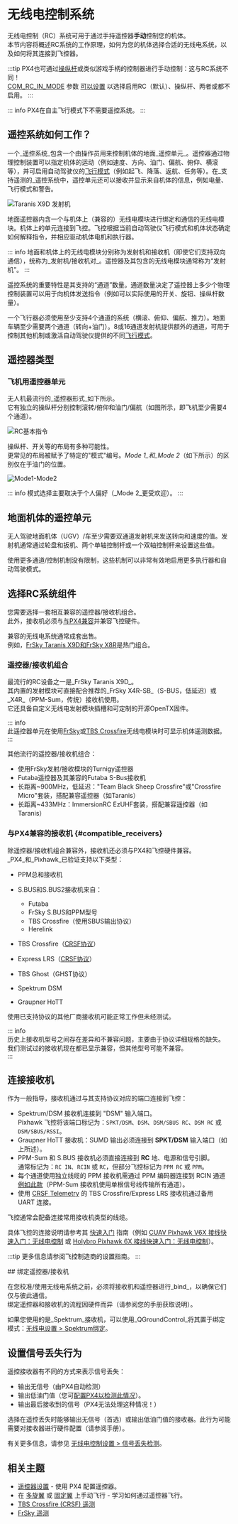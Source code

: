 # 无线电控制系统

无线电控制（RC）系统可用于通过手持遥控器**手动**控制您的机体。  
本节内容将概述RC系统的工作原理，如何为您的机体选择合适的无线电系统，以及如何将其连接到飞控器。

:::tip
PX4也可通过[操纵杆](../config/joystick.md)或类似游戏手柄的控制器进行手动控制：这与RC系统不同！  
[COM_RC_IN_MODE](../advanced_config/parameter_reference.md#COM_RC_IN_MODE) 参数 [可以设置](../advanced_config/parameters.md) 以选择启用RC（默认）、操纵杆、两者或都不启用。
:::

::: info
PX4在自主飞行模式下不需要遥控系统。
:::

## 遥控系统如何工作？

一个_遥控系统_包含一个由操作员用来控制机体的地面_遥控单元_。遥控器通过物理控制装置可以指定机体的运动（例如速度、方向、油门、偏航、俯仰、横滚等），并可启用自动驾驶仪的[飞行模式](../flight_modes/index.md)（例如起飞、降落、返航、任务等）。在_支持遥测的_遥控系统中，遥控单元还可以接收并显示来自机体的信息，例如电量、飞行模式和警告。

![Taranis X9D 发射机](../../assets/hardware/transmitters/frsky_taranis_x9d_transmitter.jpg)

地面遥控器内含一个与机体上（兼容的）无线电模块进行绑定和通信的无线电模块。机体上的单元连接到飞控。飞控根据当前自动驾驶仪飞行模式和机体状态确定如何解释指令，并相应驱动机体电机和执行器。

<!-- 插入展示各部分的图片会更好 -->

::: info
地面和机体上的无线电模块分别称为发射机和接收机（即使它们支持双向通信），统称为_发射机/接收机对_。遥控器及其包含的无线电模块通常称为“发射机”。
:::

遥控系统的重要特性是其支持的“通道”数量。通道数量决定了遥控器上多少个物理控制装置可以用于向机体发送指令（例如可以实际使用的开关、旋钮、操纵杆数量）。

一个飞行器必须使用至少支持4个通道的系统（横滚、俯仰、偏航、推力）。地面车辆至少需要两个通道（转向+油门）。8或16通道发射机提供额外的通道，可用于控制其他机制或激活自动驾驶仪提供的不同[飞行模式](../flight_modes/index.md)。

## 遥控器类型

<a id="transmitter_modes"></a>

### 飞机用遥控器单元

无人机最流行的_遥控器形式_如下所示。  
它有独立的操纵杆分别控制滚转/俯仰和油门/偏航（如图所示，即飞机至少需要4个通道）。

![RC基本指令](../../assets/flying/rc_basic_commands.png)

操纵杆、开关等的布局有多种可能性。  
更常见的布局被赋予了特定的"模式"编号。_Mode 1_和_Mode 2_（如下所示）的区别仅在于油门的位置。

![Mode1-Mode2](../../assets/concepts/mode1_mode2.png)

::: info
模式选择主要取决于个人偏好（_Mode 2_更受欢迎）。
:::

## 地面机体的遥控单元

无人驾驶地面机体（UGV）/车至少需要双通道发射机来发送转向和速度的值。发射机通常通过轮盘和扳机、两个单轴控制杆或一个双轴控制杆来设置这些值。

使用更多通道/控制机制没有限制，这些机制可以非常有效地启用更多执行器和自动驾驶模式。

## 选择RC系统组件

您需要选择一套相互兼容的遥控器/接收机组合。  
此外，接收机必须与[与PX4兼容](#compatible_receivers)并兼容飞控硬件。

兼容的无线电系统通常成套出售。  
例如，[FrSky Taranis X9D和FrSky X8R](https://hobbyking.com/en_us/frsky-2-4ghz-accst-taranis-x9d-plus-and-x8r-combo-digital-telemetry-radio-system-mode-2.html?___store=en_us)是热门组合。

### 遥控器/接收机组合

最流行的RC设备之一是_FrSky Taranis X9D_。  
其内置的发射模块可直接配合推荐的_FrSky X4R-SB_（S-BUS，低延迟）或_X4R_（PPM-Sum，传统）接收机使用。  
它还具备自定义无线电发射模块插槽和可定制的开源OpenTX固件。

::: info  
此遥控器单元在使用[FrSky](../peripherals/frsky_telemetry.md)或[TBS Crossfire](../telemetry/crsf_telemetry.md)无线电模块时可显示机体遥测数据。  
:::

其他流行的遥控器/接收机组合：

- 使用FrSky发射/接收模块的Turnigy遥控器
- Futaba遥控器及其兼容的Futaba S-Bus接收机
- 长距离~900MHz，低延迟："Team Black Sheep Crossfire"或"Crossfire Micro"套装，搭配兼容遥控器（如Taranis）
- 长距离~433MHz：ImmersionRC EzUHF套装，搭配兼容遥控器（如Taranis）

### 与PX4兼容的接收机 {#compatible_receivers}

除遥控器/接收机组合兼容外，接收机还必须与PX4和飞控硬件兼容。  
_PX4_和_Pixhawk_已验证支持以下类型：

- PPM总和接收机
- S.BUS和S.BUS2接收机来自：

  - Futaba
  - FrSky S.BUS和PPM型号
  - TBS Crossfire（使用SBUS输出协议）
  - Herelink
- TBS Crossfire（[CRSF协议](../telemetry/crsf_telemetry.md)）
- Express LRS（[CRSF协议](../telemetry/crsf_telemetry.md)）
- TBS Ghost（GHST协议）
- Spektrum DSM
- Graupner HoTT

使用已支持协议的其他厂商接收机可能正常工作但未经测试。

::: info  
历史上接收机型号之间存在差异和不兼容问题，主要由于协议详细规格的缺失。  
我们测试过的接收机现在都已显示兼容，但其他型号可能不兼容。  
:::

## 连接接收机

作为一般指导，接收机通过与其支持协议对应的端口连接到飞控：

- Spektrum/DSM 接收机连接到 "DSM" 输入端口。  
  Pixhawk 飞控将该端口标记为：`SPKT/DSM`、`DSM`、`DSM/SBUS RC`、`DSM RC` 或 `DSM/SBUS/RSSI`。
- Graupner HoTT 接收机：SUMD 输出必须连接到 **SPKT/DSM** 输入端口（如上所述）。
- PPM-Sum 和 S.BUS 接收机必须直接连接到 **RC** 地、电源和信号引脚。  
  通常标记为：`RC IN`、`RCIN` 或 `RC`，但部分飞控标记为 `PPM RC` 或 `PPM`。
- 每个通道使用独立线缆的 PPM 接收机需通过 PPM 编码器连接到 RCIN 通道 [例如此款](http://www.getfpv.com/radios/radio-accessories/holybro-ppm-encoder-module.html)（PPM-Sum 接收机使用单根信号线传输所有通道）。
- 使用 [CRSF Telemetry](../telemetry/crsf_telemetry.md) 的 TBS Crossfire/Express LRS 接收机通过备用 UART 连接。

飞控通常会配备连接常用接收机类型的线缆。

具体飞控的连接说明请参考其 [快速入门](../assembly/index.md) 指南（例如 [CUAV Pixhawk V6X 接线快速入门：无线电控制](../assembly/quick_start_cuav_pixhawk_v6x.md#radio-control) 或 [Holybro Pixhawk 6X 接线快速入门：无线电控制](../assembly/quick_start_pixhawk6x.md#radio-control)）。

:::tip
更多信息请参阅飞控制造商的设置指南。
:::

<a id="binding"></a>## 绑定遥控器/接收机

在您校准/使用无线电系统之前，必须将接收机和遥控器进行_bind_，以确保它们仅与彼此通信。  
绑定遥控器和接收机的流程因硬件而异（请参阅您的手册获取说明）。  

如果您使用的是_Spektrum_接收机，可以使用_QGroundControl_将其置于绑定模式：[无线电设置 > Spektrum绑定](../config/radio.md#spectrum-bind)。

## 设置信号丢失行为

遥控接收器有不同的方式来表示信号丢失：

- 输出无信号（由PX4自动检测）
- 输出低油门值（您可[配置PX4以检测此情况](../config/radio.md#rc-loss-detection)）。
- 输出最后接收到的信号（PX4无法处理这种情况！）

选择在遥控丢失时能够输出无信号（首选）或输出低油门值的接收器。此行为可能需要对接收器进行硬件配置（请参阅手册）。

有关更多信息，请参见 [无线电控制设置 > 信号丢失检测](../config/radio.md#rc-loss-detection)。

## 相关主题

- [遥控器设置](../config/radio.md) - 使用 PX4 配置遥控器。
- 在 [多旋翼](../flying/basic_flying_mc.md) 或 [固定翼](../flying/basic_flying_fw.md) 上手动飞行 - 学习如何通过遥控器飞行。
- [TBS Crossfire (CRSF) 遥测](../telemetry/crsf_telemetry.md)
- [FrSky 遥测](../peripherals/frsky_telemetry.md)